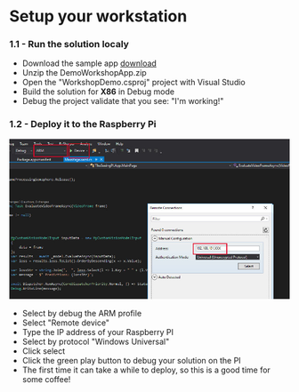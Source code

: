 # Setup your workstation

### 1.1 - Run the solution localy

* Download the sample app [download](Assets/DemoWorkshopApp.zip)
* Unzip the DemoWorkshopApp.zip
* Open the "WorkshopDemo.csproj" project with Visual Studio
* Build the solution for **X86** in Debug mode
* Debug the project validate that you see: "I'm working!"

### 1.2 - Deploy it to the Raspberry Pi
![](../Challenge%202/Assets/img_3015.jpg)

* Select by debug the ARM profile
* Select "Remote device"
* Type the IP address of your Raspberry PI
* Select by protocol "Windows Universal"
* Click select
* Click the green play button to debug your solution on the PI
* The first time it can take a while to deploy, so this is a good time for some coffee!
